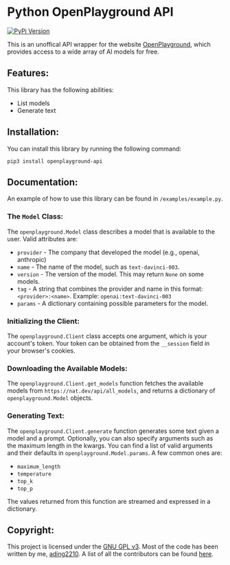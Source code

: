 # Python OpenPlayground API
[![PyPi Version](https://img.shields.io/pypi/v/openplayground-api.svg)](https://pypi.org/project/openplayground-api/)

This is an unoffical API wrapper for the website [OpenPlayground](https://nat.dev), which provides access to a wide array of AI models for free.

## Features:
This library has the following abilities:
 - List models
 - Generate text

## Installation:
You can install this library by running the following command:
```
pip3 install openplayground-api
```

## Documentation:
An example of how to use this library can be found in `/examples/example.py`.

### The `Model` Class:
The `openplayground.Model` class describes a model that is available to the user. Valid attributes are:
 - `provider` - The company that developed the model (e.g., openai, anthropic)
 - `name` - The name of the model, such as `text-davinci-003`.
 - `version` - The version of the model. This may return `None` on some models.
 - `tag` - A string that combines the provider and name in this format: `<provider>:<name>`. Example: `openai:text-davinci-003`
 - `params` - A dictionary containing possible parameters for the model.

### Initializing the Client:
The `openplayground.Client` class accepts one argument, which is your account's token. Your token can be obtained from the `__session` field in your browser's cookies.

### Downloading the Available Models:
The `openplayground.Client.get_models` function fetches the available models from `https://nat.dev/api/all_models`, and returns a dictionary of `openplayground.Model` objects.

### Generating Text:
The `openplayground.Client.generate` function generates some text given a model and a prompt. Optionally, you can also specify arguments such as the maximum length in the kwargs. You can find a list of valid arguments and their defaults in `openplayground.Model.params`. A few common ones are:
 - `maximum_length`
 - `temperature`
 - `top_k`
 - `top_p`

The values returned from this function are streamed and expressed in a dictionary.

## Copyright:
This project is licensed under the [GNU GPL v3](https://www.gnu.org/licenses/gpl-3.0.txt). Most of the code has been written by me, [ading2210](https://github.com/ading2210). A list of all the contributors can be found [here](https://github.com/ading2210/openplayground-api/graphs/contributors).